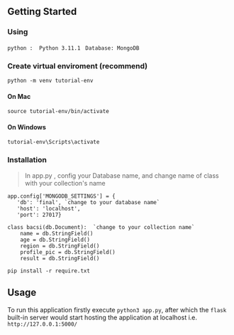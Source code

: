 ## Getting Started
### Using
`python :  Python 3.11.1 `
`Database: MongoDB`
### Create virtual enviroment (recommend)
```
python -m venv tutorial-env
```
#### On Mac
```
source tutorial-env/bin/activate
```
#### On Windows
```
tutorial-env\Scripts\activate
```
### Installation

> In app.py , config your Database name, and change name of class with your collection's name
 ``` 
 app.config['MONGODB_SETTINGS'] = {
    'db': 'final', `change to your database name`
    'host': 'localhost',
    'port': 27017} 
```
```
class bacsi(db.Document):  `change to your collection name`
    name = db.StringField()
    age = db.StringField()
    region = db.StringField()
    profile_pic = db.StringField()
    result = db.StringField()
```


```
pip install -r require.txt
```

## Usage

To run this application firstly execute `python3 app.py`, after which the `flask` built-in server would start hosting the application at localhost i.e.
`http://127.0.0.1:5000/`
